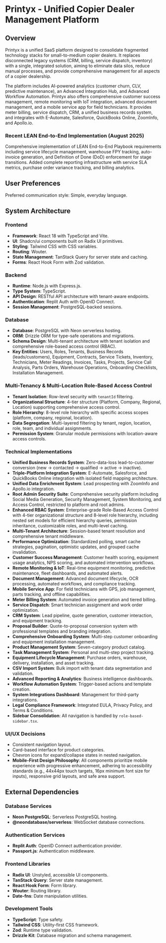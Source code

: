 # Printyx - Unified Copier Dealer Management Platform

## Overview
Printyx is a unified SaaS platform designed to consolidate fragmented technology stacks for small-to-medium copier dealers. It replaces disconnected legacy systems (CRM, billing, service dispatch, inventory) with a single, integrated solution, aiming to eliminate data silos, reduce manual processes, and provide comprehensive management for all aspects of a copier dealership.

The platform includes AI-powered analytics (customer churn, CLV, predictive maintenance), an Advanced Integration Hub, and Advanced Workflow Automation. Printyx also offers comprehensive customer success management, remote monitoring with IoT integration, advanced document management, and a mobile service app for field technicians. It provides meter billing, service dispatch, CRM, a unified business records system, and integrates with E-Automate, Salesforce, QuickBooks Online, ZoomInfo, and Apollo.io.

### Recent LEAN End-to-End Implementation (August 2025)
Comprehensive implementation of LEAN End-to-End Playbook requirements including service lifecycle management, warehouse FPY tracking, auto-invoice generation, and Definition of Done (DoD) enforcement for stage transitions. Added complete reporting infrastructure with service SLA metrics, purchase order variance tracking, and billing analytics.

## User Preferences
Preferred communication style: Simple, everyday language.

## System Architecture

### Frontend
- **Framework**: React 18 with TypeScript and Vite.
- **UI**: Shadcn/ui components built on Radix UI primitives.
- **Styling**: Tailwind CSS with CSS variables.
- **Routing**: Wouter.
- **State Management**: TanStack Query for server state and caching.
- **Forms**: React Hook Form with Zod validation.

### Backend
- **Runtime**: Node.js with Express.js.
- **Type System**: TypeScript.
- **API Design**: RESTful API architecture with tenant-aware endpoints.
- **Authentication**: Replit Auth with OpenID Connect.
- **Session Management**: PostgreSQL-backed sessions.

### Database
- **Database**: PostgreSQL with Neon serverless hosting.
- **ORM**: Drizzle ORM for type-safe operations and migrations.
- **Schema Design**: Multi-tenant architecture with tenant isolation and comprehensive role-based access control (RBAC).
- **Key Entities**: Users, Roles, Tenants, Business Records (leads/customers), Equipment, Contracts, Service Tickets, Inventory, Technicians, Meter Readings, Invoices, Tasks, Projects, Service Call Analysis, Parts Orders, Warehouse Operations, Onboarding Checklists, Installation Management.

### Multi-Tenancy & Multi-Location Role-Based Access Control
- **Tenant Isolation**: Row-level security with `tenantId` filtering.
- **Organizational Structure**: 4-tier structure (Platform, Company, Regional, Location) supporting comprehensive access control.
- **Role Hierarchy**: 8-level role hierarchy with specific access scopes (platform, company, regional, location).
- **Data Segregation**: Multi-layered filtering by tenant, region, location, role, team, and individual assignments.
- **Permission System**: Granular module permissions with location-aware access controls.

### Technical Implementations
- **Unified Business Records System**: Zero-data-loss lead-to-customer conversion (new → contacted → qualified → active → inactive).
- **Triple-Platform Integration System**: E-Automate, Salesforce, and QuickBooks Online integration with isolated field mapping architecture.
- **Unified Data Enrichment System**: Lead prospecting with ZoomInfo and Apollo.io integration.
- **Root Admin Security Suite**: Comprehensive security platform including Social Media Generation, Security Management, System Monitoring, and Access Control, restricted to platform and root admins.
- **Enhanced RBAC System**: Enterprise-grade Role-Based Access Control with 4-tier organizational structure and 8-level role hierarchy, including nested set models for efficient hierarchy queries, permission inheritance, customizable roles, and multi-level caching.
- **Multi-Tenant Architecture**: Session-based tenant resolution and comprehensive tenant middleware.
- **Performance Optimization**: Standardized polling, smart cache strategies, pagination, optimistic updates, and grouped cache invalidation.
- **Customer Success Management**: Customer health scoring, equipment usage analytics, NPS scoring, and automated intervention workflows.
- **Remote Monitoring & IoT**: Real-time equipment monitoring, predictive maintenance, fleet dashboards, and automated alerts.
- **Document Management**: Advanced document lifecycle, OCR processing, automated workflows, and compliance tracking.
- **Mobile Service App**: For field technicians with GPS, job management, parts tracking, and offline capabilities.
- **Meter Billing System**: Automated invoice generation and tiered billing.
- **Service Dispatch**: Smart technician assignment and work order optimization.
- **CRM System**: Lead pipeline, quote generation, customer interaction, and equipment tracking.
- **Proposal Builder**: Quote-to-proposal conversion system with professional templates and branding integration.
- **Comprehensive Onboarding System**: Multi-step customer onboarding and equipment installation management.
- **Product Management System**: Seven-category product catalog.
- **Task Management System**: Personal and multi-step project tracking.
- **Equipment Lifecycle Management**: Purchase orders, warehouse, delivery, installation, and asset tracking.
- **CSV Import System**: Bulk import with tenant data segmentation and validation.
- **Advanced Reporting & Analytics**: Business intelligence dashboards.
- **Workflow Automation System**: Trigger-based actions and template creation.
- **System Integrations Dashboard**: Management for third-party integrations.
- **Legal Compliance Framework**: Integrated EULA, Privacy Policy, and Terms & Conditions.
- **Sidebar Consolidation**: All navigation is handled by `role-based-sidebar.tsx`.

### UI/UX Decisions
- Consistent navigation layout.
- Card-based interface for product categories.
- Chevron icons for expand/collapse states in nested navigation.
- **Mobile-First Design Philosophy**: All components prioritize mobile experience with progressive enhancement, adhering to accessibility standards (e.g., 44x44px touch targets, 16px minimum font size for inputs), responsive grid layouts, and safe area support.

## External Dependencies

### Database Services
- **Neon PostgreSQL**: Serverless PostgreSQL hosting.
- **@neondatabase/serverless**: WebSocket database connections.

### Authentication Services
- **Replit Auth**: OpenID Connect authentication provider.
- **Passport.js**: Authentication middleware.

### Frontend Libraries
- **Radix UI**: Unstyled, accessible UI components.
- **TanStack Query**: Server state management.
- **React Hook Form**: Form library.
- **Wouter**: Routing library.
- **Date-fns**: Date manipulation utilities.

### Development Tools
- **TypeScript**: Type safety.
- **Tailwind CSS**: Utility-first CSS framework.
- **Zod**: Runtime type validation.
- **Drizzle Kit**: Database migration and schema management.